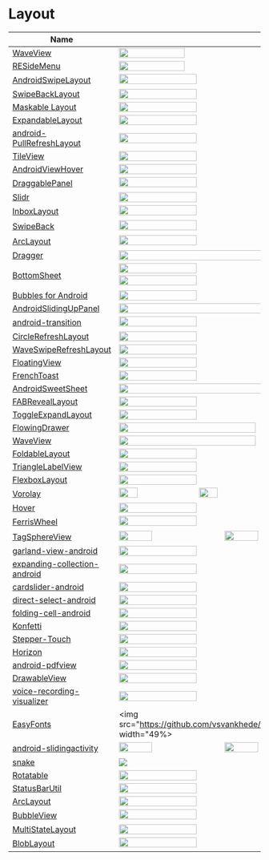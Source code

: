 Layout
======================
Name | Demo
--- | ---
[WaveView](https://github.com/john990/WaveView) | <img src="https://camo.githubusercontent.com/60722e9d4f2d2daa78a8650cb27a32adea82bdd4/68747470733a2f2f7261772e6769746875622e636f6d2f6a6f686e3939302f57617665566965772f6d61737465722f73637265656e73686f7425323661706b2f73637265656e73686f742e676966" width="45%">
[RESideMenu](https://github.com/romaonthego/RESideMenu) | <img src="https://raw.githubusercontent.com/romaonthego/RESideMenu/master/Demo.gif" width="45%">
[AndroidSwipeLayout](https://github.com/daimajia/AndroidSwipeLayout) | <img src="https://camo.githubusercontent.com/878e29e5defd2c64db4a5ec93119e133cab00807/687474703a2f2f7777322e73696e61696d672e636e2f6d773639302f36313064633033346a7731656a6f706c6170777471673230386e3065373464782e676966" width="49%"> <img src="https://camo.githubusercontent.com/183f464b177ffa9d0b35f396796ec64f37ce87db/687474703a2f2f7777312e73696e61696d672e636e2f6d773639302f36313064633033346a7731656a6f7175696476767367323038693036333075342e676966" width="49%">
[SwipeBackLayout](https://github.com/Issacw0ng/SwipeBackLayout) | <img src="https://raw.githubusercontent.com/ikew0ng/SwipeBackLayout/master/art/screenshot.png" width="49%">
[Maskable Layout](https://github.com/christophesmet/android_maskable_layout) | <img src="https://raw.githubusercontent.com/christophesmet/android_maskable_layout/master/Screencast.gif" width="49%">
[ExpandableLayout](https://github.com/traex/ExpandableLayout) | <img src="https://raw.githubusercontent.com/traex/ExpandableLayout/master/demo.gif" width="49%">
[android-PullRefreshLayout](https://github.com/baoyongzhang/android-PullRefreshLayout) | <img src="https://raw.githubusercontent.com/baoyongzhang/android-PullRefreshLayout/master/demo.gif" width="49%">
[TileView](https://github.com/moagrius/TileView) | <img src="https://user-images.githubusercontent.com/701344/41755597-c5986472-759d-11e8-83d9-f588b04f475d.gif" width="49%">
[AndroidViewHover](https://github.com/daimajia/AndroidViewHover) | <img src="https://camo.githubusercontent.com/44affb72f0688c213500917009a1680b41492413/687474703a2f2f7777322e73696e61696d672e636e2f6d773639302f36313064633033346a7731656a356969686a746c35673230387a3066326e70642e676966" width="49%">
[DraggablePanel](https://github.com/pedrovgs/DraggablePanel) | <img src="https://github.com/pedrovgs/DraggablePanel/blob/develop/art/screenshot4.gif" width="49%"> <img src="https://github.com/pedrovgs/DraggablePanel/blob/develop/art/screenshot2.gif" width="49%">
[Slidr](https://github.com/r0adkll/Slidr) | <img src="https://github.com/r0adkll/Slidr/blob/master/images/slidr_gif.gif" width="49%">
[InboxLayout](https://github.com/zhaozhentao/InboxLayout) | <img src="https://raw.githubusercontent.com/zhaozhentao/InboxLayout/master/screenshot/pic.gif" width="49%"> <img src="https://raw.githubusercontent.com/zhaozhentao/InboxLayout/master/screenshot/pic1.gif" width="49%">
[SwipeBack](https://github.com/liuguangqiang/SwipeBack) | <img src="https://raw.githubusercontent.com/liuguangqiang/SwipeBack/master/Images/swipeback_demo.gif" width="49%"> <img src="https://raw.githubusercontent.com/liuguangqiang/SwipeBack/master/Images/swipeback.gif" width="49%">
[ArcLayout](https://github.com/ogaclejapan/ArcLayout) | <img src="https://raw.githubusercontent.com/ogaclejapan/ArcLayout/master/art/demo1.gif" width="49%"> <img src="https://raw.githubusercontent.com/ogaclejapan/ArcLayout/master/art/demo2.gif" width="49%">
[Dragger](https://github.com/ppamorim/Dragger) | <img src="https://raw.githubusercontent.com/ppamorim/Dragger/master/art/app_sample_uncompressed.gif" width="100%">
[BottomSheet](https://github.com/Flipboard/bottomsheet) | <img src="https://camo.githubusercontent.com/d81602913dd3f1e40268cbe4dfffa9d9697f58a3/687474703a2f2f692e696d6775722e636f6d2f3265335a686f552e676966" width="49%"> <img src="https://camo.githubusercontent.com/86b90121dd237cc370209cd710708df3528c5a78/687474703a2f2f692e696d6775722e636f6d2f777239484a44312e676966" width="49%"> <img src="https://camo.githubusercontent.com/fce3d0f29234bac59e8641e0a9198ae64e0d7bd8/687474703a2f2f692e696d6775722e636f6d2f66326a395935652e676966" width="49%"> <img src="https://camo.githubusercontent.com/23a9cf2bf9353a98d1b585e79d06639c7f5297c7/687474703a2f2f692e696d6775722e636f6d2f6f67764b4735692e676966" width="49%">
[Bubbles for Android](https://github.com/txusballesteros/bubbles-for-android) | <img src="https://github.com/txusballesteros/bubbles-for-android/blob/master/assets/bubbles_demo.gif" width="49%">
[AndroidSlidingUpPanel](https://github.com/umano/AndroidSlidingUpPanel) | <img src="https://camo.githubusercontent.com/834cfd81ce764457db69dc023e1bd0adf0a8d00d/68747470733a2f2f7261772e6769746875622e636f6d2f756d616e6f2f416e64726f6964536c6964696e67557050616e656c44656d6f2f6d61737465722f736c6964696e67757070616e656c2e706e67" width="100%">
[android-transition](https://github.com/kaichunlin/android-transition) | <img src="https://raw.githubusercontent.com/kaichunlin/android-transition/master/github/animation_transition.gif" width="49%"> <img src="https://raw.githubusercontent.com/kaichunlin/android-transition/master/github/slideup_default.gif" width="49%">
[CircleRefreshLayout](https://github.com/tuesda/CircleRefreshLayout) | <img src="https://raw.githubusercontent.com/tuesda/CircleRefreshLayout/master/gif/circlerefresh.gif" width="49%">
[WaveSwipeRefreshLayout](https://github.com/recruit-lifestyle/WaveSwipeRefreshLayout) | <img src="https://raw.githubusercontent.com/recruit-lifestyle/WaveSwipeRefreshLayout/master/sc/animation.gif" width="49%">
[FloatingView](https://github.com/recruit-lifestyle/FloatingView) | <img src="https://raw.githubusercontent.com/recruit-lifestyle/FloatingView/master/screenshot/animation.gif" width="49%">
[FrenchToast](https://github.com/pyricau/frenchtoast) | <img src="https://raw.githubusercontent.com/pyricau/frenchtoast/master/assets/demo.gif" width="49%">
[AndroidSweetSheet](https://github.com/zzz40500/AndroidSweetSheet) | <img src="https://raw.githubusercontent.com/zzz40500/AndroidSweetSheet/master/screenshot/SweetSheet.gif" width="70%">
[FABRevealLayout](https://github.com/truizlop/FABRevealLayout) | <img src="https://raw.githubusercontent.com/truizlop/FABRevealLayout/master/art/fabrl_mgsv.gif" width="49%">
[ToggleExpandLayout](https://github.com/fenjuly/ToggleExpandLayout) | <img src="https://camo.githubusercontent.com/d95ea37eb2ed603ea47fb6addd1a83866afa0d95/687474703a2f2f692e696d6775722e636f6d2f784579357372392e676966" width="49%">
[FlowingDrawer](https://github.com/mxn21/FlowingDrawer) | <img src="https://raw.githubusercontent.com/mxn21/FlowingDrawer/master/screen.gif" width="65%">
[WaveView](https://github.com/gelitenight/WaveView) | <img src="https://raw.githubusercontent.com/gelitenight/WaveView/master/screenshot.gif" width="65%">
[FoldableLayout](https://github.com/worldline/FoldableLayout) | <img src="https://raw.githubusercontent.com/worldline/FoldableLayout/dev/screenshots/demo.gif" width="49%">
[TriangleLabelView](https://github.com/shts/TriangleLabelView) | <img src="https://raw.githubusercontent.com/shts/TriangleLabelView/master/img/capture.png" width="49%">
[FlexboxLayout](https://github.com/google/flexbox-layout) | <img src="https://github.com/google/flexbox-layout/blob/master/assets/flexbox-layoutmanager.gif" width="49%">
[Vorolay](https://github.com/Quatja/Vorolay) | <img src="https://raw.githubusercontent.com/Quatja/Vorolay/master/Screenshots/screenshot_1.png" width="24%"> <img src="https://raw.githubusercontent.com/Quatja/Vorolay/master/Screenshots/screenshot_2.png" width="24%"> <img src="https://raw.githubusercontent.com/Quatja/Vorolay/master/Screenshots/screenshot_3.png" width="24%"> <img src="https://raw.githubusercontent.com/Quatja/Vorolay/master/Screenshots/screenshot_4.png" width="24%">
[Hover](https://github.com/google/hover) | <img src="https://raw.githubusercontent.com/matthew-carroll/hover/gh-pages/images/screenrecords/hover-demo-screenrecord.gif" width="49%">
[FerrisWheel](https://github.com/iglaweb/Ferris-Wheel) | <img src="https://github.com/iglaweb/Ferris-Wheel/blob/master/art/preview_demo.gif" width="49%"> <img src="https://github.com/iglaweb/Ferris-Wheel/blob/master/art/preview_demo_monochrome.gif" width="49%">
[TagSphereView](https://github.com/magic-goop/tag-sphere) | <img src="https://raw.githubusercontent.com/magic-goop/tag-sphere/master/art/showcase3.gif" width="32%"> <img src="https://raw.githubusercontent.com/magic-goop/tag-sphere/master/art/showcase1.gif" width="32%"> <img src="https://raw.githubusercontent.com/magic-goop/tag-sphere/master/art/showcase2.gif" width="32%">
[garland-view-android](https://github.com/Ramotion/garland-view-android) | <img src="https://github.com/Ramotion/garland-view-android" width="49%">
[expanding-collection-android](https://github.com/Ramotion/expanding-collection-android) | <img src="https://github.com/Ramotion/expanding-collection-android" width="49%">
[cardslider-android](https://github.com/Ramotion/cardslider-android) | <img src="https://github.com/Ramotion/cardslider-android/raw/master/preview.gif" width="49%">
[direct-select-android](https://github.com/Ramotion/direct-select-android) | <img src="https://github.com/Ramotion/direct-select-android/raw/master/direct_select_preview.gif" width="49%">
[folding-cell-android](https://github.com/Ramotion/folding-cell-android) | <img src="https://github.com/Ramotion/folding-cell-android/raw/master/folding_cell_preview.gif" width="49%">
[Konfetti](https://github.com/DanielMartinus/konfetti) | <img src="https://github.com/DanielMartinus/Konfetti/raw/master/media/konfetti_demo.gif" width="49%">
[Stepper-Touch](https://github.com/DanielMartinus/Stepper-Touch) | <img src="https://github.com/DanielMartinus/Stepper-Touch/raw/master/media/demo.gif" width="49%">
[Horizon](https://github.com/Yalantis/Horizon) | <img src="https://github.com/Yalantis/Horizon/raw/master/blog_article_header.png" width="49%">
[android-pdfview](https://github.com/JoanZapata/android-pdfview) | <img src="https://camo.githubusercontent.com/7712406b4e86c0260f6fd35ed4a1fb77a73a29ce/68747470733a2f2f7261772e6769746875622e636f6d2f4a6f616e5a61706174612f616e64726f69642d706466766965772f6d61737465722f6465766963652e706e67" width="49%">
[DrawableView](https://github.com/PaNaVTEC/DrawableView) | <img src="https://github.com/PaNaVTEC/DrawableView/raw/master/art/DrawableView.gif" width="49%">
[voice-recording-visualizer](https://github.com/tyorikan/voice-recording-visualizer) | <img src="https://camo.githubusercontent.com/dec65b58525ce17eff5e0318d3c39ae33760284a/687474703a2f2f696d672e796f75747562652e636f6d2f76692f664a546c31626751336a342f302e6a7067" width="49%">
[EasyFonts](https://github.com/vsvankhede/easyfonts) | <img src="https://github.com/vsvankhede/easyfonts/raw/master/images/fontface_list.png" width="49%>
[android-slidingactivity](https://github.com/klinker41/android-slidingactivity) | <img src="https://github.com/klinker41/android-slidingactivity/raw/master/preview.gif" width="32%"> <img src="https://github.com/klinker41/android-slidingactivity/raw/master/preview_inbox_animation.gif" width="32%"> <img src="https://github.com/klinker41/android-slidingactivity/raw/master/preview_peekview.gif" width="32%">
[snake](https://github.com/txusballesteros/snake) | <img src="https://github.com/txusballesteros/snake/raw/master/assets/demo.gif">
[Rotatable](https://github.com/yayaa/Rotatable) | <img src="https://camo.githubusercontent.com/1588aa51f2fe10b3b240b32b48087215794d5198/687474703a2f2f796179616e64726f69642e636f6d2f646174612f6769746875625f6c6962726172792f726f74617461626c652f726f74617461626c652e676966" width="49%">
[StatusBarUtil](https://github.com/laobie/StatusBarUtil) | <img src="https://github.com/laobie/StatusBarUtil/raw/master/img/use_in_fragment.gif" width="49%"> 
[ArcLayout](https://github.com/florent37/ArcLayout) | <img src="https://raw.githubusercontent.com/florent37/ArcLayout/master/media/video1.gif" width="49%">
[BubbleView](https://github.com/cpiz/BubbleView) | <img src="https://github.com/cpiz/BubbleView/raw/master/screenshots/1.png" width="49%"> <img src="https://github.com/cpiz/BubbleView/raw/master/screenshots/5.gif" width="49%">
[MultiStateLayout](https://github.com/andyxialm/MultiStateLayout) | <img src="https://github.com/andyxialm/MultiStateLayout/raw/master/art/screenshot.gif?raw=true" width="49%">
[BlobLayout](https://github.com/r21nomi/BlobLayout) | <img src="https://github.com/r21nomi/BlobLayout/raw/master/art/art1.gif" width="49%"> <img src="https://github.com/r21nomi/BlobLayout/raw/master/art/art2.gif" width="49%">
